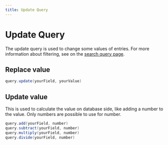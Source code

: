 ```yaml
---
title: Update Query
---
```


# Update Query

The update query is used to change some values of entries. For more information about filtering,
see on the [search query page]().

## Replace value

````java
query.update(yourField, yourValue)
````

## Update value

This is used to calculate the value on database side, like adding a number to the value. Only numbers are possible to 
use for number.

````java
query.add(yourField, number)
query.subtract(yourField, number)
query.multiply(yourField, number)
query.divide(yourField, number)
````